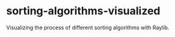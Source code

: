 # sorting-algorithms-visualized
Visualizing the process of different sorting algorithms with Raylib.
